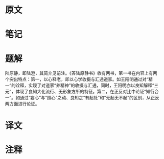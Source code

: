 # 原文

# 笔记

# 题解
陆原静，即陆澄，其简介见前注。《答陆原静书》收有两书，第一书在内容上有两个突出特点：第一，以心释老，即以心学收摄与汇通道家。如王阳明通过对“精一”的诠释，实现了对道家“养精神”的收摄与汇通，同时，王阳明亦以良知解释“三元”，体现了良知大化流行、无形象方所的特征。第二，在正反对比中论证“知行合一”。如通过“妄心”与“照心”之动、良知之“有起处”和“无起无不起”的区别，从正反两方面进行论证。
# 译文

# 注释